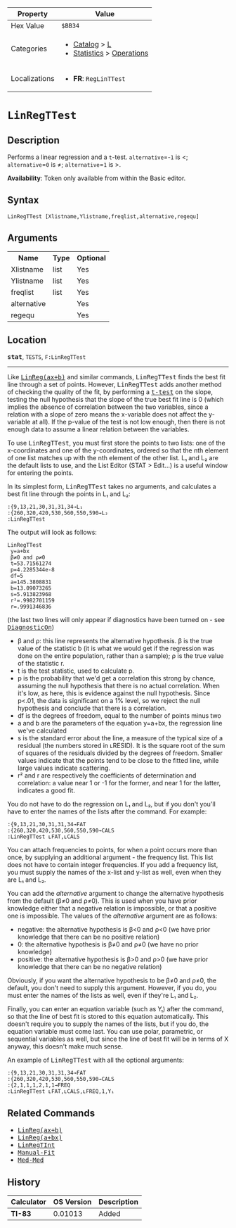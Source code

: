| Property      | Value |
|---------------|-------|
| Hex Value     | `$BB34`|
| Categories    | <ul><li>[Catalog](<../categories/Catalog.md>) > [L](<../categories/Catalog.md#L>)</li><li>[Statistics](<../categories/Statistics.md>) > [Operations](<../categories/Statistics.md#Operations>)</li></ul> |
| Localizations | <ul><li><b>FR</b>: `RegLinTTest `</li></ul> |

# `LinRegTTest `

## Description
Performs a linear regression and a `t`-test. `alternative`=-`1` is <; `alternative`=`0` is ≠; `alternative`=`1` is >.


<b>Availability</b>: Token only available from within the Basic editor.

## Syntax
`LinRegTTest [Xlistname,Ylistname,freqlist,alternative,regequ]`

## Arguments
<table>
<tr><th>Name</th><th>Type</th><th>Optional</th></tr>

<tr><td>Xlistname</td><td>list</td><td>Yes</td></tr>

<tr><td>Ylistname</td><td>list</td><td>Yes</td></tr>

<tr><td>freqlist</td><td>list</td><td>Yes</td></tr>

<tr><td>alternative</td><td></td><td>Yes</td></tr>

<tr><td>regequ</td><td></td><td>Yes</td></tr>

</table>

## Location
<tt><kbd><b>stat</b></kbd></tt>, `TESTS`, `F:LinRegTTest`
<hr>

Like <tt><a href="/linreg-ax-b">LinReg(ax+b)</a></tt> and similar commands, <tt>LinRegTTest</tt> finds the best fit line through a set of points. However, <tt>LinRegTTest</tt> adds another method of checking the quality of the fit, by performing a <tt><a href="/t-test">t-test</a></tt> on the slope, testing the null hypothesis that the slope of the true best fit line is 0 (which implies the absence of correlation between the two variables, since a relation with a slope of zero means the x-variable does not affect the y-variable at all). If the p-value of the test is not low enough, then there is not enough data to assume a linear relation between the variables.

To use <tt>LinRegTTest</tt>, you must first store the points to two lists: one of the x-coordinates and one of the y-coordinates, ordered so that the nth element of one list matches up with the nth element of the other list. L₁ and L₂ are the default lists to use, and the List Editor (STAT > Edit…) is a useful window for entering the points.

In its simplest form, <tt>LinRegTTest</tt> takes no arguments, and calculates a best fit line through the points in L₁ and L₂:

```ti-basic
:{9,13,21,30,31,31,34→L₁
:{260,320,420,530,560,550,590→L₂
:LinRegTTest
```

  
The output will look as follows:

```ti-basic
LinRegTTest
 y=a+bx
 β≠0 and ρ≠0
 t=53.71561274
 p=4.2285344e-8
 df=5
 a=145.3808831
 b=13.09073265
 s=5.913823968
 r²=.9982701159
 r=.9991346836
```

  
(the last two lines will only appear if diagnostics have been turned on - see <tt><a href="/diagnosticon">DiagnosticOn</a></tt>)

*   β and ρ: this line represents the alternative hypothesis. β is the true value of the statistic b (it is what we would get if the regression was done on the entire population, rather than a sample); ρ is the true value of the statistic r.
*   t is the test statistic, used to calculate p.
*   p is the probability that we'd get a correlation this strong by chance, assuming the null hypothesis that there is no actual correlation. When it's low, as here, this is evidence against the null hypothesis. Since p<.01, the data is significant on a 1% level, so we reject the null hypothesis and conclude that there is a correlation.
*   df is the degrees of freedom, equal to the number of points minus two
*   a and b are the parameters of the equation y=a+bx, the regression line we've calculated
*   s is the standard error about the line, a measure of the typical size of a residual (the numbers stored in ʟRESID). It is the square root of the sum of squares of the residuals divided by the degrees of freedom. Smaller values indicate that the points tend to be close to the fitted line, while large values indicate scattering.
*   r² and r are respectively the coefficients of determination and correlation: a value near 1 or -1 for the former, and near 1 for the latter, indicates a good fit.

You do not have to do the regression on L₁ and L₂, but if you don't you'll have to enter the names of the lists after the command. For example:

```ti-basic
:{9,13,21,30,31,31,34→FAT
:{260,320,420,530,560,550,590→CALS
:LinRegTTest ʟFAT,ʟCALS
```

You can attach frequencies to points, for when a point occurs more than once, by supplying an additional argument - the frequency list. This list does not have to contain integer frequencies. If you add a frequency list, you must supply the names of the x-list and y-list as well, even when they are L₁ and L₂.

You can add the _alternative_ argument to change the alternative hypothesis from the default (β≠0 and ρ≠0). This is used when you have prior knowledge either that a negative relation is impossible, or that a positive one is impossible. The values of the _alternative_ argument are as follows:

*   negative: the alternative hypothesis is β<0 and ρ<0 (we have prior knowledge that there can be no positive relation)
*   0: the alternative hypothesis is β≠0 and ρ≠0 (we have no prior knowledge)
*   positive: the alternative hypothesis is β>0 and ρ>0 (we have prior knowledge that there can be no negative relation)

Obviously, if you want the alternative hypothesis to be β≠0 and ρ≠0, the default, you don't need to supply this argument. However, if you do, you must enter the names of the lists as well, even if they're L₁ and L₂.

Finally, you can enter an equation variable (such as Y₁) after the command, so that the line of best fit is stored to this equation automatically. This doesn't require you to supply the names of the lists, but if you do, the equation variable must come last. You can use polar, parametric, or sequential variables as well, but since the line of best fit will be in terms of X anyway, this doesn't make much sense.

An example of <tt>LinRegTTest</tt> with all the optional arguments:

```ti-basic
:{9,13,21,30,31,31,34→FAT
:{260,320,420,530,560,550,590→CALS
:{2,1,1,1,2,1,1→FREQ
:LinRegTTest ʟFAT,ʟCALS,ʟFREQ,1,Y₁
```

## Related Commands

*   <tt><a href="/linreg-ax-b">LinReg(ax+b)</a></tt>
*   <tt><a href="/linreg-a-bx">LinReg(a+bx)</a></tt>
*   <tt><a href="/linregtint">LinRegTInt</a></tt>
*   <tt><a href="/manual-fit">Manual-Fit</a></tt>
*   <tt><a href="/med-med">Med-Med</a></tt>

## History
| Calculator | OS Version | Description |
|------------|------------|-------------|
| <b>TI-83</b> | 0.01013 | Added |


